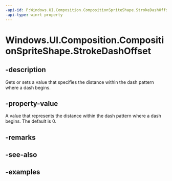```yaml
---
-api-id: P:Windows.UI.Composition.CompositionSpriteShape.StrokeDashOffset
-api-type: winrt property
---
```


<!-- Property syntax.
public float StrokeDashOffset { get;  set; }
-->

# Windows.UI.Composition.CompositionSpriteShape.StrokeDashOffset

## -description

Gets or sets a value that specifies the distance within the dash pattern where a dash begins.



## -property-value

A value that represents the distance within the dash pattern where a dash begins. The default is 0.

## -remarks

## -see-also

## -examples

